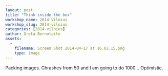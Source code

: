 ```yaml
---
layout: post
title: "Think inside the box"
workshop_name: 2014 Vilnius
workshop_slug: 2014-vilnius
categories: [2014-vilnius]
author: Greta Bernotaite
assets:
  -
    filename: Screen Shot 2014-04-17 at 16.02.15.png
    type: image
---
```

Packing images. Chrashes from 50 and I am going to do 1000...
Optimistic.
